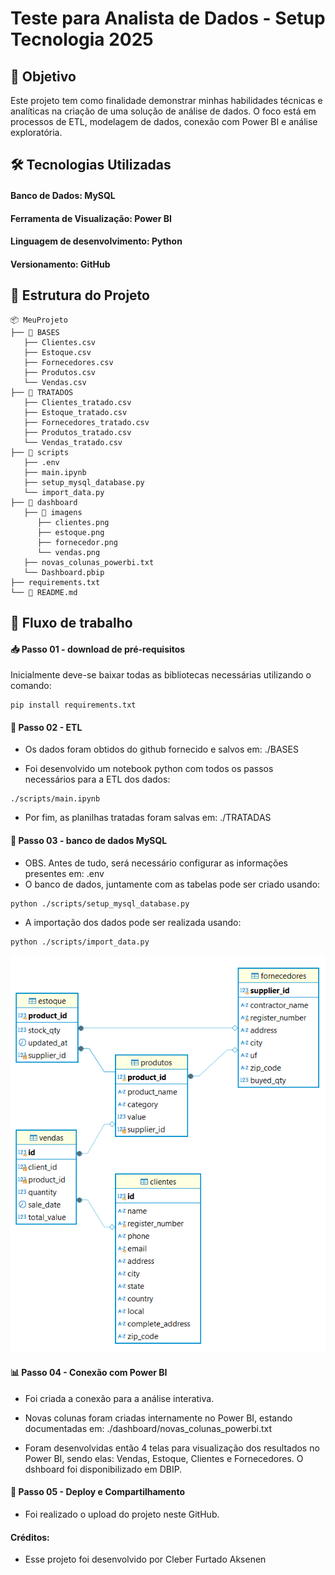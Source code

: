 # Teste para Analista de Dados - Setup Tecnologia 2025

## 📌 Objetivo

Este projeto tem como finalidade demonstrar minhas habilidades técnicas e analíticas na criação de uma solução de análise de dados. O foco está em processos de ETL, modelagem de dados, conexão com Power BI e análise exploratória.

## 🛠️ Tecnologias Utilizadas

#### Banco de Dados: MySQL

#### Ferramenta de Visualização: Power BI

#### Linguagem de desenvolvimento: Python

#### Versionamento: GitHub

## 📂 Estrutura do Projeto

```
📦 MeuProjeto
├── 📁 BASES
   ├── Clientes.csv
   ├── Estoque.csv
   ├── Fornecedores.csv
   ├── Produtos.csv
   └── Vendas.csv
├── 📁 TRATADOS
   ├── Clientes_tratado.csv
   ├── Estoque_tratado.csv
   ├── Fornecedores_tratado.csv
   ├── Produtos_tratado.csv
   └── Vendas_tratado.csv
├── 📁 scripts
   ├── .env
   ├── main.ipynb
   ├── setup_mysql_database.py
   └── import_data.py
├── 📁 dashboard
   ├── 📁 imagens
      ├── clientes.png
      ├── estoque.png
      ├── fornecedor.png
      └── vendas.png
   ├── novas_colunas_powerbi.txt
   └── Dashboard.pbip
├── requirements.txt
└── 📄 README.md
```
## 🔄 Fluxo de trabalho

#### 📥 Passo 01 - download de pré-requisitos 
Inicialmente deve-se baixar todas as bibliotecas necessárias utilizando o comando:
```
pip install requirements.txt
```

#### 🔧 Passo 02 - ETL
- Os dados foram obtidos do github fornecido e salvos em: ./BASES

- Foi desenvolvido um notebook python com todos os passos necessários para a ETL dos dados:
 ```
 ./scripts/main.ipynb
 ``` 

- Por fim, as planilhas tratadas foram salvas em: ./TRATADAS

#### 🏦 Passo 03 - banco de dados MySQL
- OBS. Antes de tudo, será necessário configurar as informações presentes em: .env
- O banco de dados, juntamente com as tabelas pode ser criado usando:
```
python ./scripts/setup_mysql_database.py
```

- A importação dos dados pode ser realizada usando:
```
python ./scripts/import_data.py
```
![alt text](./dashboard/imagens/bdmysql.png)



#### 📊 Passo 04 - Conexão com Power BI

- Foi criada a conexão para a análise interativa.

- Novas colunas foram criadas internamente no Power BI, estando documentadas em: ./dashboard/novas_colunas_powerbi.txt

- Foram desenvolvidas então 4 telas para visualização dos resultados no Power BI, sendo elas: Vendas, Estoque, Clientes e Fornecedores. O dshboard foi disponibilizado em DBIP.

#### 🚀 Passo 05 - Deploy e Compartilhamento 
- Foi realizado o upload do projeto neste GitHub.


#### Créditos:
- Esse projeto foi desenvolvido por Cleber Furtado Aksenen